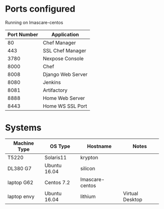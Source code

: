 # Ports configured

Running on lmascare-centos

Port Number | Application  
---- | ---------  
80   | Chef Manager  
443  | SSL Chef Manager  
3780 | Nexpose Console
8000 | Chef
8008 | Django Web Server
8080 | Jenkins  
8081 | Artifactory  
8888 | Home Web Server  
8443 | Home WS SSL Port  

# Systems

Machine Type | OS Type | Hostname | Notes  
--- | ---  | --- | ---  
T5220 | Solaris11 | krypton |  
DL380 G7 | Ubuntu 16.04 | silicon |     
laptop G62 | Centos 7.2 | lmascare-centos  |   
laptop envy | Ubuntu 16.04 | lithium | Virtual Desktop  

   
   
  